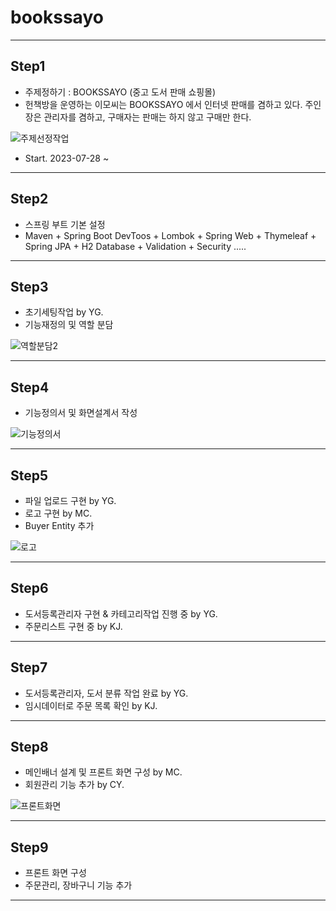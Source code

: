 # bookssayo
***

## Step1
* 주제정하기 : BOOKSSAYO (중고 도서 판매 쇼핑몰)
* 헌책방을 운영하는 이모씨는 BOOKSSAYO 에서 인터넷 판매를 겸하고 있다. 주인장은 관리자를 겸하고, 구매자는 판매는 하지 않고 구매만 한다.


![주제선정작업](https://github.com/kjgit2412/bookssayo/assets/140779367/30f5ed7c-efbd-44fc-9c56-2b8de9fbe5e1)

* Start. 2023-07-28 ~

***

## Step2
* 스프링 부트 기본 설정
* Maven + Spring Boot DevToos + Lombok + Spring Web + Thymeleaf + Spring JPA + H2 Database + Validation + Security .....

***

## Step3
* 초기세팅작업 by YG.
* 기능재정의 및 역할 분담 

![역할분담2](https://github.com/kjgit2412/bookssayo/assets/140779367/3cec3476-f7be-4867-99fd-11650f6c8367)

***


## Step4
* 기능정의서 및 화면설계서 작성

![기능정의서](https://github.com/kjgit2412/bookssayo/assets/140779367/a1b44113-67c5-4d56-9985-65afb4b8be97)

***


## Step5
* 파일 업로드 구현 by YG.
* 로고 구현 by MC.
* Buyer Entity 추가

![로고](https://github.com/kjgit2412/bookssayo/assets/140779367/127b06bd-3d4a-4ecd-b766-394212a2bca4)


***

## Step6
* 도서등록관리자 구현 & 카테고리작업 진행 중 by YG.
* 주문리스트 구현 중 by KJ.

***

## Step7
* 도서등록관리자, 도서 분류 작업 완료 by YG.
* 임시데이터로 주문 목록 확인 by KJ.

***

## Step8
* 메인배너 설계 및 프론트 화면 구성 by MC.
* 회원관리 기능 추가 by CY.

![프론트화면](https://github.com/kjgit2412/bookssayo/assets/140779367/32282f39-280e-4cd3-91ea-35df5d191b32)

***

## Step9
* 프론트 화면 구성
* 주문관리, 장바구니 기능 추가

***